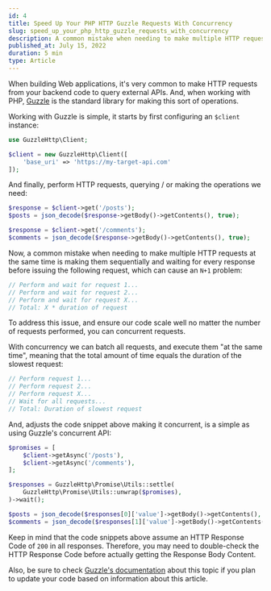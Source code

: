 ```yaml
---
id: 4
title: Speed Up Your PHP HTTP Guzzle Requests With Concurrency
slug: speed_up_your_php_http_guzzle_requests_with_concurrency
description: A common mistake when needing to make multiple HTTP requests at the same time is making them sequentially and waiting for every response before issuing the following request, which can cause an `N+1` problem.
published_at: July 15, 2022
duration: 5 min
type: Article
---
```


When building Web applications, it's very common to make HTTP requests from your backend code to query external APIs. And, when working with PHP, [Guzzle](https://docs.guzzlephp.org/en/stable/) is the standard library for making  this sort of operations.

Working with Guzzle is simple, it starts by first configuring an `$client` instance:

```php
use GuzzleHttp\Client;

$client = new GuzzleHttp\Client([
    'base_uri' => 'https://my-target-api.com'
]);
```

And finally, perform HTTP requests, querying / or making the operations we need:

```php
$response = $client->get('/posts');
$posts = json_decode($response->getBody()->getContents(), true);

$response = $client->get('/comments');
$comments = json_decode($response->getBody()->getContents(), true);
```

Now, a common mistake when needing to make multiple HTTP requests at the same time is making them sequentially and waiting for every response before issuing the following request, which can cause an `N+1` problem:

```php
// Perform and wait for request 1...
// Perform and wait for request 2...
// Perform and wait for request X...
// Total: X * duration of request
```

To address this issue, and ensure our code scale well no matter the number of requests performed, you can concurrent requests.

With concurrency we can batch all requests, and execute them "at the same time", meaning that the total amount of time equals the duration of the slowest request:

```php
// Perform request 1...
// Perform request 2...
// Perform request X...
// Wait for all requests...
// Total: Duration of slowest request
```

And, adjusts the code snippet above making it concurrent, is a simple as using Guzzle's concurrent API:

```php
$promises = [
    $client->getAsync('/posts'),
    $client->getAsync('/comments'),
];

$responses = GuzzleHttp\Promise\Utils::settle(
    GuzzleHttp\Promise\Utils::unwrap($promises),
)->wait();

$posts = json_decode($responses[0]['value']->getBody()->getContents(), true);
$comments = json_decode($responses[1]['value']->getBody()->getContents(), true);
```

Keep in mind that the code snippets above assume an HTTP Response Code of `200` in all responses. Therefore, you may need to double-check the HTTP Response Code before actually getting the Response Body Content.

Also, be sure to check [Guzzle's documentation](https://docs.guzzlephp.org/en/stable/quickstart.html#concurrent-requests) about this topic if you plan to update your code based on information about this article.
